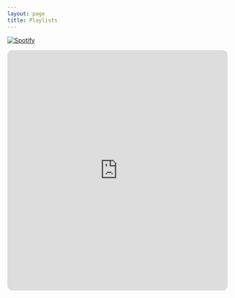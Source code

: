 ```yaml
---
layout: page
title: Playlists
---
```


[![Spotify](https://drive.google.com/uc?id=16Cyzsd8d3M8FE2O5Yqjcr8qgDTBL_Ch9)](https://open.spotify.com/playlist/0qtS3peYAq36gE0JQ7SBoT?si=c89ffe3cb23848ca)
<iframe style="border-radius:12px" src="https://open.spotify.com/embed/playlist/0qtS3peYAq36gE0JQ7SBoT?utm_source=generator&theme=0" width="100%" height="550" frameBorder="0" allowfullscreen="" allow="autoplay; clipboard-write; encrypted-media; fullscreen; picture-in-picture" loading="lazy"></iframe>
